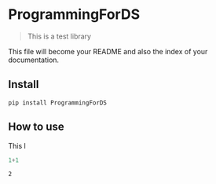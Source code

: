 # ProgrammingForDS
> This is a test library


This file will become your README and also the index of your documentation.

## Install

`pip install ProgrammingForDS`

## How to use

This l

```python
1+1
```




    2


